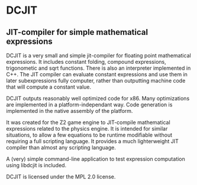 DCJIT
=====

JIT-compiler for simple mathematical expressions 
------------------------------------------------

DCJIT is a very small and simple jit-compiler for floating point mathematical expressions.
It includes constant folding, compound expressions, trigonometic and sqrt functions. There is
also an interpreter implemented in C++. The JIT compiler can evaluate constant expressions and
use them in later subexpressions fully computer, rather than outputting machine code that will
compute a constant value.

DCJIT outputs reasonably well optimized code for x86. Many optimizations are implemented in a
platform-independant way. Code generation is implemented in the native assembly of the platform.

It was created for the Z2 game engine to JIT-compile mathematical expressions related to the
physics engine. It is intended for similar situations, to allow a few equations to be runtime
modifiable without requiring a full scripting language. It provides a much lighterweight JIT
compiler than almost any scripting language.

A (very) simple command-line application to test expression computation using libdcjit is included.

DCJIT is licensed under the MPL 2.0 license.
